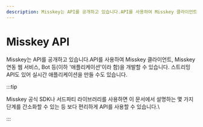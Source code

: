 ```yaml
---
description: Misskey는 API를 공개하고 있습니다.API를 사용하여 Misskey 클라이언트, Misskey 연동 웹서비스, Bot 등(이하 '애플리케이션'이라 함)을 개발할 수 있습니다.
---
```


# Misskey API

Misskey는 API를 공개하고 있습니다.API를 사용하여 Misskey 클라이언트, Misskey 연동 웹 서비스, Bot 등(이하 '애플리케이션'이라 함)을 개발할 수 있습니다.
스트리밍 API도 있어 실시간 애플리케이션을 만들 수도 있습니다.

:::tip

Misskey 공식 SDK나 서드파티 라이브러리를 사용하면 이 문서에서 설명하는 몇 가지 단계를 간소화할 수 있는 등 보다 편리하게 API를 사용할 수 있습니다.\\

:::

<MkIndex />
